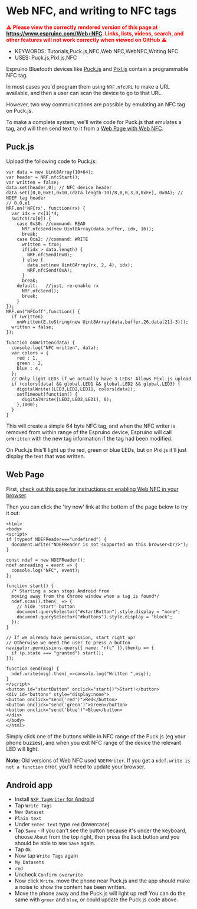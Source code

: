 <!--- Copyright (c) 2020 Gordon Williams, Pur3 Ltd. See the file LICENSE for copying permission. -->
Web NFC, and writing to NFC tags
=================================

<span style="color:red">:warning: **Please view the correctly rendered version of this page at https://www.espruino.com/Web+NFC. Links, lists, videos, search, and other features will not work correctly when viewed on GitHub** :warning:</span>

* KEYWORDS: Tutorials,Puck.js,NFC,Web NFC,WebNFC,Writing NFC
* USES: Puck.js,Pixl.js,NFC

Espruino Bluetooth devices like [Puck.js](/Puck.js) and [Pixl.js](/Pixl.js)
contain a programmable NFC tag.

In most cases you'd program them using `NRF.nfcURL` to make a URL available,
and then a user can scan the device to go to that URL.

However, two way communications are possible by emulating an NFC tag on Puck.js.

To make a complete system, we'll write code for Puck.js that emulates a tag,
and will then send text to it from a [Web Page with Web NFC](https://w3c.github.io/web-nfc/).

Puck.js
---------

Upload the following code to Puck.js:

```
var data = new Uint8Array(10+64);
var header = NRF.nfcStart();
var written = false;
data.set(header,0); // NFC device header
data.set([0,0,0xE1,0x10,(data.length-10)/8,0,0,3,0,0xFe], 0x0A); // NDEF tag header
// 0,0,e1
NRF.on('NFCrx', function(rx) {
  var idx = rx[1]*4;
  switch(rx[0]) {
    case 0x30: //command: READ
      NRF.nfcSend(new Uint8Array(data.buffer, idx, 16));
      break;
    case 0xa2: //command: WRITE
      written = true;
      if(idx > data.length) {
        NRF.nfcSend(0x0);
      } else {
        data.set(new Uint8Array(rx, 2, 4), idx);
        NRF.nfcSend(0xA);
      }
      break;
    default:   //just, re-enable rx
      NRF.nfcSend();
      break;
    }
});
NRF.on("NFCoff",function() {
  if (written)
    onWritten(E.toString(new Uint8Array(data.buffer,26,data[21]-3)));
  written = false;
});

function onWritten(data) {
  console.log("NFC written", data);
  var colors = {
    red : 1,
    green : 2,
    blue : 4,
  };
  // Only light LEDs if we actually have 3 LEDs! Allows Pixl.js upload
  if (colors[data] && global.LED1 && global.LED2 && global.LED3) {
    digitalWrite([LED3,LED2,LED1], colors[data]);
    setTimeout(function() {
      digitalWrite([LED3,LED2,LED1], 0);
    },1000);
  }
}
```

This will create a simple 64 byte NFC tag, and when the NFC writer is removed
from within range of the Espruino device, Espruino will call `onWritten`
with the new tag information if the tag had been modified.

On Puck.js this'll light up the red, green or blue LEDs, but on Pixl.js
it'll just display the text that was written.

Web Page
---------

First, [check out this page for instructions on enabling Web NFC in your browser](https://web.dev/nfc/#use).

Then you can click the 'try now' link at the bottom of the page below to try it out:

```HTML_demo_link
<html>
<body>
<script>
if (typeof NDEFReader==="undefined") {
  document.write("NDEFReader is not supported on this browser<br/>");
}

const ndef = new NDEFReader();
ndef.onreading = event => {
  console.log("NFC", event);
};

function start() {
  /* Starting a scan stops Android from
  moving away from the Chrome window when a tag is found*/
  ndef.scan().then(_ => {
    // hide 'start' button
    document.querySelector("#startButton").style.display = "none";
    document.querySelector("#buttons").style.display = "block";
  });
}

// If we already have permission, start right up!
// Otherwise we need the user to press a button
navigator.permissions.query({ name: "nfc" }).then(p => {
  if (p.state === "granted") start();
});

function send(msg) {
  ndef.write(msg).then(_=>console.log("Written ",msg));
}
</script>
<button id="startButton" onclick="start()">Start!</button>
<div id="buttons" style="display:none">
<button onclick="send('red')">Red</button>
<button onclick="send('green')">Green</button>
<button onclick="send('blue')">Blue</button>
</div>
</body>
</html>
```

Simply click one of the buttons while in NFC range of the Puck.js
(eg your phone buzzes), and when you exit NFC range of the device the relevant
LED will light.

**Note:** Old versions of Web NFC used `NDEFWriter`. If you get a
`ndef.write is not a function` error, you'll need to update your browser.


Android app
------------

* Install [`NXP TagWriter` for Android](https://play.google.com/store/apps/details?id=com.nxp.nfc.tagwriter&hl=en)
* Tap `Write Tags`
* `New Dataset`
* `Plain text`
* Under `Enter text` type `red` (lowercase)
* Tap `Save` - if you can't see the button because it's under the keyboard,
choose `About` from the top right, then press the `Back` button and you
should be able to see `Save` again.
* Tap `Ok`
* Now tap `Write Tags` again
* `My Datasets`
* `red`
* Uncheck `Confirm overwrite`
* Now click `Write`, move the phone near Puck.js and the app should make
a noise to show the content has been written.
* Move the phone away and the Puck.js will light up red! You can do the same
with `green` and `blue`, or could update the Puck.js code above.
